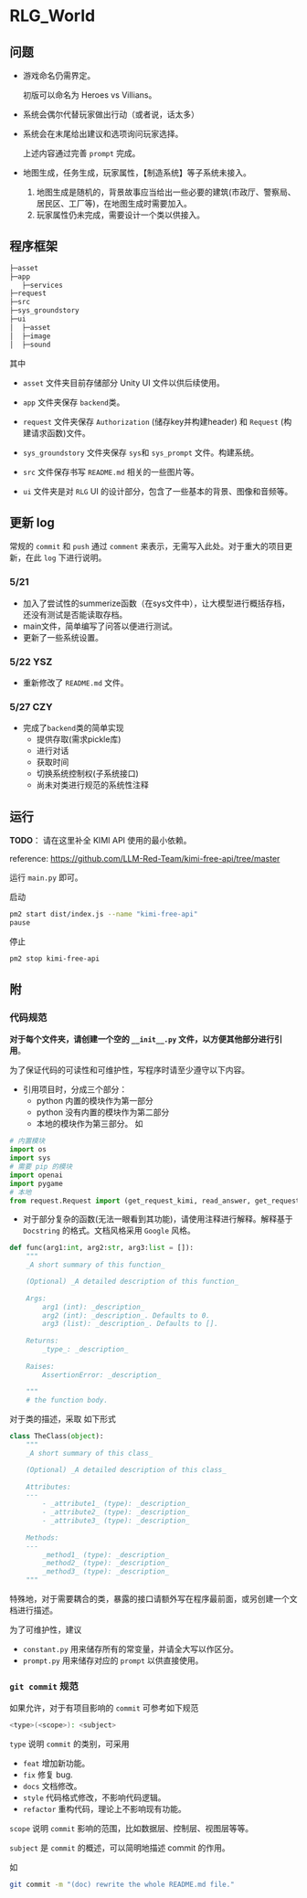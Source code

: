# RLG_World

## 问题

- 游戏命名仍需界定。

    初版可以命名为 Heroes vs Villians。
- 系统会偶尔代替玩家做出行动（或者说，话太多）
- 系统会在末尾给出建议和选项询问玩家选择。

    上述内容通过完善 `prompt` 完成。

- 地图生成，任务生成，玩家属性，【制造系统】等子系统未接入。
    1. 地图生成是随机的，背景故事应当给出一些必要的建筑(市政厅、警察局、居民区、工厂等)，在地图生成时需要加入。
    2. 玩家属性仍未完成，需要设计一个类以供接入。

## 程序框架
```Apache
├─asset
├─app
   ├─services
├─request
├─src
├─sys_groundstory
├─ui
│  ├─asset
│  ├─image
│  ├─sound
```
其中
- `asset` 文件夹目前存储部分 Unity UI 文件以供后续使用。
- `app` 文件夹保存 `backend`类。
- `request` 文件夹保存 `Authorization`  (储存key并构建header) 和 `Request` (构建请求函数)文件。
- `sys_groundstory` 文件夹保存 `sys`和 `sys_prompt` 文件。构建系统。

- `src` 文件保存书写 `README.md` 相关的一些图片等。
- `ui` 文件夹是对 `RLG` UI 的设计部分，包含了一些基本的背景、图像和音频等。

## 更新 log
常规的 `commit` 和 `push` 通过 `comment` 来表示，无需写入此处。对于重大的项目更新，在此 `log` 下进行说明。 

### 5/21
- 加入了尝试性的summerize函数（在sys文件中），让大模型进行概括存档，还没有测试是否能读取存档。
- main文件，简单编写了问答以便进行测试。
- 更新了一些系统设置。

### 5/22 YSZ
- 重新修改了 `README.md` 文件。
### 5/27 CZY
- 完成了`backend`类的简单实现
  - 提供存取(需求pickle库)
  - 进行对话
  - 获取时间
  - 切换系统控制权(子系统接口)
  - 尚未对类进行规范的系统性注释
## 运行
**TODO**： 请在这里补全 KIMI API 使用的最小依赖。

reference: https://github.com/LLM-Red-Team/kimi-free-api/tree/master

运行 `main.py` 即可。

启动
```bash
pm2 start dist/index.js --name "kimi-free-api"
pause
```

停止
```bash
pm2 stop kimi-free-api
```

## 附

### 代码规范

**对于每个文件夹，请创建一个空的 `__init__.py` 文件，以方便其他部分进行引用**。

为了保证代码的可读性和可维护性，写程序时请至少遵守以下内容。
- 引用项目时，分成三个部分：
    - python 内置的模块作为第一部分
    - python 没有内置的模块作为第二部分
    - 本地的模块作为第三部分。
如
```python
# 内置模块
import os
import sys
# 需要 pip 的模块
import openai
import pygame
# 本地
from request.Request import (get_request_kimi, read_answer, get_request_chatGPT)
```
- 对于部分复杂的函数(无法一眼看到其功能)，请使用注释进行解释。解释基于 `Docstring` 的格式。文档风格采用 `Google` 风格。

```python
def func(arg1:int, arg2:str, arg3:list = []):
    """
    _A short summary of this function_

    (Optional) _A detailed description of this function_
    
    Args:
        arg1 (int): _description_
        arg2 (int): _description_. Defaults to 0.
        arg3 (list): _description_. Defaults to [].
    
    Returns:
        _type_: _description_
    
    Raises:
        AssertionError: _description_
    
    """
    # the function body.
```

对于类的描述，采取 如下形式
```python
class TheClass(object):
    """
    _A short summary of this class_

    (Optional) _A detailed description of this class_
    
    Attributes:
    ---
        - _attribute1_ (type): _description_
        - _attribute2_ (type): _description_
        - _attribute3_ (type): _description_
    
    Methods:
    ---
        _method1_ (type): _description_
        _method2_ (type): _description_
        _method3_ (type): _description_
    """
```

特殊地，对于需要耦合的类，暴露的接口请额外写在程序最前面，或另创建一个文档进行描述。

为了可维护性，建议
- `constant.py` 用来储存所有的常变量，并请全大写以作区分。
- `prompt.py` 用来储存对应的 `prompt` 以供直接使用。

### `git commit` 规范
如果允许，对于有项目影响的 `commit` 可参考如下规范
```bash
<type>(<scope>): <subject>
```
`type` 说明 `commit` 的类别，可采用 
- `feat` 增加新功能。
- `fix` 修复 bug.
- `docs` 文档修改。
- `style` 代码格式修改，不影响代码逻辑。
- `refactor` 重构代码，理论上不影响现有功能。

`scope` 说明 `commit` 影响的范围，比如数据层、控制层、视图层等等。

`subject` 是 `commit` 的概述，可以简明地描述 commit 的作用。

如
```bash
git commit -m "(doc) rewrite the whole README.md file."
```





